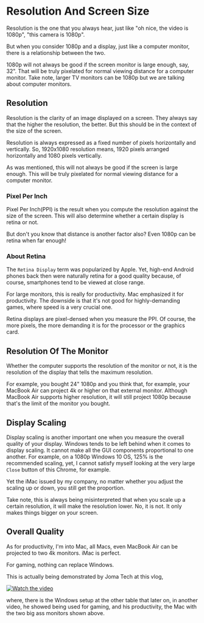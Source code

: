 # Resolution And Screen Size
Resolution is the one that you always
hear, just like "oh nice, the video is 1080p",
"this camera is 1080p".

But when you consider 1080p and a display,
just like a computer monitor,
there is a relationship between the
two.

1080p will not always be good if the
screen monitor is large enough, say,
32". That will be truly pixelated
for normal viewing distance for
a computer monitor. Take note,
larger TV monitors can be 1080p but
we are talking about computer monitors.

## Resolution
Resolution is the clarity of an image
displayed on a screen. They always
say that the higher the resolution,
the better. But this should be in
the context of the size of the screen.

Resolution is always expressed as a 
fixed number of pixels horizontally and
vertically. So, 1920x1080 resolution
means, 1920 pixels arranged horizontally
and 1080 pixels vertically.

As was mentioned, this will not 
always be good if the screen is large 
enough. This will be truly pixelated
for normal viewing distance for
a computer monitor.

### Pixel Per Inch
Pixel Per Inch(PPI) is the result when you
compute the resolution against
the size of the screen. This will also 
determine whether a certain display
is retina or not.

But don't you know that distance
is another factor also? Even 1080p
can be retina when far enough!

### About Retina
The `Retina Display` term was popularized by
Apple. Yet, high-end Android phones back then
were naturally retina for a good quality 
because, of course,
smartphones tend to be viewed at close range.

For large monitors, this is really for 
productivity. Mac emphasized it for
productivity. The downside is that it's
not good for highly-demanding games, where
speed is a very crucial one.

Retina displays are pixel-densed
when you measure the PPI. Of course, the
more pixels, the more demanding it
is for the processor or the graphics card.

## Resolution Of The Monitor
Whether the computer supports the resolution
of the monitor or not, it is the resolution
of the display that tells the maximum
resolution.

For example, you bought 24" 1080p and
you think that, for example, your
MacBook Air can project 4k or higher
on that external monitor. Although
MacBook Air supports higher resolution,
it will still project 1080p because
that's the limit of the monitor you
bought.

## Display Scaling
Display scaling is another important one
when you measure the overall quality of
your display. Windows tends to be left behind
when it comes to display scaling. It
cannot make all the GUI components proportional
to one another. For example, on a 1080p
Windows 10 OS, 125% is the recommended scaling,
yet, I cannot satisfy myself looking at the very
large `Close` button of this Chrome, for example.

Yet the iMac issued by my company, no matter
whether you adjust the scaling up or down,
you still get the proportion.

Take note, this is always being misinterpreted
that when you scale up a certain resolution,
it will make the resolution lower. No, it is not.
It only makes things bigger on your screen.

## Overall Quality
As for productivity, I'm into Mac, all Macs,
even MacBook Air can be projected to two
4k monitors. iMac is perfect. 

For gaming, nothing can replace Windows.

This is actually being demonstrated by Joma Tech
at this vlog,

[![Watch the video](https://img.youtube.com/vi/0oBi8OmjLIg/hqdefault.jpg)](https://youtu.be/0oBi8OmjLIg)

where, there is the Windows setup at
the other table that later on,
in another video,
he showed being used for gaming, and his productivity,
the Mac with the two big ass monitors
shown above.
